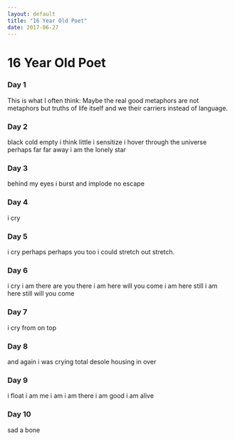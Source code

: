 ```yaml
---
layout: default
title: "16 Year Old Poet"
date: 2017-06-27
---
```


# 16 Year Old Poet

### Day 1
This is what I often think: Maybe the real good metaphors are not metaphors but truths of life itself and we their carriers instead of language.

### Day 2
black cold empty
i think little
i sensitize
i hover
through the universe perhaps
far far away
i am the lonely star

### Day 3
behind my eyes
i burst and implode
no escape

### Day 4
i cry

### Day 5
i cry 
perhaps
perhaps you too
i could stretch out stretch.

### Day 6
i cry
i am there
are you there
i am here
will you come
i am here still
i am here still
will you come

### Day 7
i cry
from on top

### Day 8
and again i was crying
total desole
housing in
over

### Day 9
i float
i am me
i am
i am there
i am good
i am alive

### Day 10
sad
a bone
